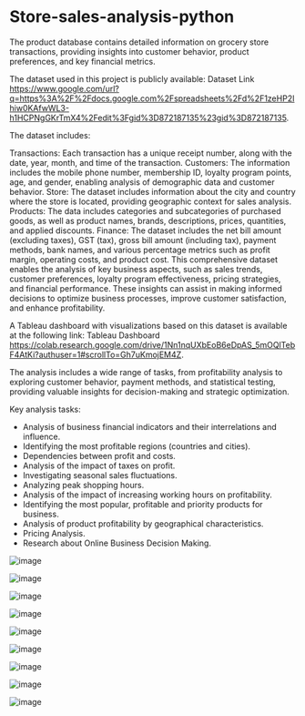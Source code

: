 # Store-sales-analysis-python

The product database contains detailed information on grocery store transactions, providing insights into customer behavior, product preferences, and key financial metrics.

The dataset used in this project is publicly available: Dataset Link https://www.google.com/url?q=https%3A%2F%2Fdocs.google.com%2Fspreadsheets%2Fd%2F1zeHP2Ihiw0KAfwWL3-h1HCPNgGKrTmX4%2Fedit%3Fgid%3D872187135%23gid%3D872187135.

The dataset includes:

Transactions: Each transaction has a unique receipt number, along with the date, year, month, and time of the transaction.
Customers: The information includes the mobile phone number, membership ID, loyalty program points, age, and gender, enabling analysis of demographic data and customer behavior.
Store: The dataset includes information about the city and country where the store is located, providing geographic context for sales analysis.
Products: The data includes categories and subcategories of purchased goods, as well as product names, brands, descriptions, prices, quantities, and applied discounts.
Finance: The dataset includes the net bill amount (excluding taxes), GST (tax), gross bill amount (including tax), payment methods, bank names, and various percentage metrics such as profit margin, operating costs, and product cost.
This comprehensive dataset enables the analysis of key business aspects, such as sales trends, customer preferences, loyalty program effectiveness, pricing strategies, and financial performance. These insights can assist in making informed decisions to optimize business processes, improve customer satisfaction, and enhance profitability.

A Tableau dashboard with visualizations based on this dataset is available at the following link: Tableau Dashboard https://colab.research.google.com/drive/1Nn1nqUXbEoB6eDpAS_5mOQlTebF4AtKi?authuser=1#scrollTo=Gh7uKmojEM4Z.

The analysis includes a wide range of tasks, from profitability analysis to exploring customer behavior, payment methods, and statistical testing, providing valuable insights for decision-making and strategic optimization.

Key analysis tasks:

* Analysis of business financial indicators and their interrelations and influence.
* Identifying the most profitable regions (countries and cities).
* Dependencies between profit and costs.
* Analysis of the impact of taxes on profit.
* Investigating seasonal sales fluctuations.
* Analyzing peak shopping hours.
* Analysis of the impact of increasing working hours on profitability.
* Identifying the most popular, profitable and priority products for business.
* Analysis of product profitability by geographical characteristics.
* Pricing Analysis.
* Research about Online Business Decision Making.




![image](https://github.com/user-attachments/assets/14f1c793-8c6a-4e2e-bacb-b40f59d1eaff)

![image](https://github.com/user-attachments/assets/e918d80e-17ea-4254-a362-d383c287bfe8)

![image](https://github.com/user-attachments/assets/efed7b7f-3775-4136-9c3c-de2912a4660f)

![image](https://github.com/user-attachments/assets/91f4b1a7-3387-4ac6-8038-8bf2c5651857)

![image](https://github.com/user-attachments/assets/dee05086-f3ec-414f-8c68-54840e244fae)

![image](https://github.com/user-attachments/assets/2b6991bf-ff51-403c-bdeb-f431589b972e)

![image](https://github.com/user-attachments/assets/906c3130-398b-4c95-9bae-a809d8194ebc)

![image](https://github.com/user-attachments/assets/32f3381b-afc5-4e37-9e3c-16561f5a269b)

![image](https://github.com/user-attachments/assets/24838dde-5d39-4253-b76e-c8b316e8b15b)







